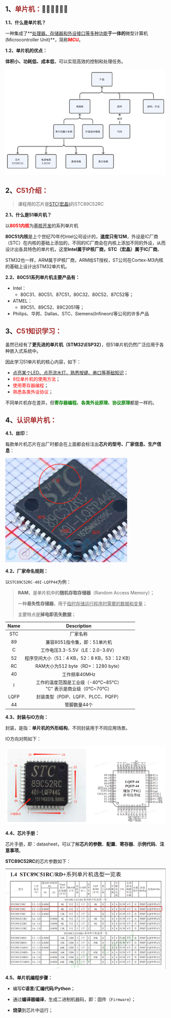 ## 1、<span style="color:brown">单片机：</span>😶‍🌫️😶‍🌫️😶‍🌫️

**1.1、什么是单片机？**

一种集成了**<u>处理器、存储器和外设接口等多种功能</u>**于一体的**微型计算机(Microcontroller Unit)**，简称<span style="color:red">**MCU**</span>。

**1.2、单片机的优点：**

**体积小、功耗低、成本低**，可以实现高效的控制和处理任务。

<img src="https://raw.githubusercontent.com/root-bine/image/main/Typora-image/MCU02.png" alt="image-20250908133411099" style="zoom: 67%;" />



## 2、<span style="color:brown">C51介绍：</span>

> 课程用的芯片是[STC(宏晶)](https://list.szlcsc.com/brand/151.html)的STC89C52RC

**2.1、什么是51单片机？**

以<span style="color:red">**8051内核**</span>为<u>基核开发</u>的系列单片机

**80C51内核**是上个世纪70年代Intel公司设计的，**速度只有12M**，外设是IC厂商（STC）在内核的基础上添加的，不同的IC厂商会在内核上添加不同的外设，从而设计出各具特色的单片机，这里**Intel属于IP核厂商，STC（宏晶）属于IC厂商**。

STM32也一样，ARM属于IP核厂商，ARM给ST授权，ST公司在Cortex-M3内核的基础上设计出STM32单片机。

**2.2、80C51系列单片机主要产品有：**

- Intel：
  - 80C31、80C51、87C51，80C32、80C52、87C52等；
- ATMEL：
  - 89C51、89C52、89C2051等；
-  Philips、华邦、Dallas、STC、Siemens(Infineon)等公司的许多产品



## 3、<span style="color:brown">C51知识学习：</span>

虽然已经有了**更先进的单片机（STM32\ESP32）**，但51单片机仍然广泛应用于各种嵌入式系统中。

因此学习51单片机的核心内容，如下：

- <u>点亮某个LED、点亮流水灯，熟悉按键、串口等基础知识</u>；
- <span style="color:red">8位单片机的使用方法</span>；
- <span style="color:red">使用寄存器编程</span>；
- <span style="color:red">熟悉各类外设协议</span>；

不同单片机存在差异，但<span style="color:green">**寄存器编程、各类外设原理、协议原理**</span>都是一样的。



## 4、<span style="color:brown">认识单片机：</span>

**4.1、丝印：**

每款单片机芯片在出厂时都会在上面都会标注出**芯片的型号、厂家信息、生产信息**：

<img src="https://raw.githubusercontent.com/root-bine/image/main/Typora-image/MCU01.png" alt="image-20241117111328500" style="zoom:67%;" />

**4.2、厂家命名规则：**

以`STC89C52RC-40I-LQFP44`为例：

> **RAM**，是单片机中的**随机存取存储器**（Random Access Memory）；
>
> 一种**易失性存储器**，用于<u>临时存储运行程序时需要的数据和变量</u>；
>
> 主要特点是**掉电即丢失数据**；

| Name |                         Description                          |
| :--: | :----------------------------------------------------------: |
| STC  |                           厂家名称                           |
|  89  |                 兼容8051指令集，即：51单片机                 |
|  C   |               工作电压3.3-5.5V（LE：2.0-3.6V）               |
|  52  |        程序空间大小（51：4 KB，52：8 KB，53：12 KB）         |
|  RC  |             RAM大小为512 byte（RD+：1280 byte）              |
|  40  |                        工作频率40MHz                         |
|  I   | 工作的温度范围是工业级（-40℃~85℃）<br>"C" 表示是商业级（0℃~70℃） |
| LQFP |              封装类型（PDIP、LQFP、PLCC、PQFP）              |
|  44  |                         管脚数量44个                         |

**4.3、封装与IO方向：**

封装，是指：**单片机的外形结构**，不同封装用于不同应用场景。

IO方向对照如下：

<img src="https://raw.githubusercontent.com/root-bine/image/main/Typora-image/MCU03.png" alt="image-20250908140144224" style="zoom:80%;" />

**4.4、芯片手册：**

芯片手册，即：datasheet，可以了解**芯片的参数**、**配置**、**寄存器**、**示例代码**、**注意事项**。

**STC89C52RC**的芯片参数如下：

<img src="https://raw.githubusercontent.com/root-bine/image/main/Typora-image/MCU04.png" alt="image-20250908140725765" style="zoom:67%;" />

**4.5、单片机编程步骤：**

- 编写**C语言**/**汇编代码**/**Python**；

- 通过**编译器编译**，生成二进制机器码，即：固件（`Firmware`）；

- **烧录**到芯片中运行；
